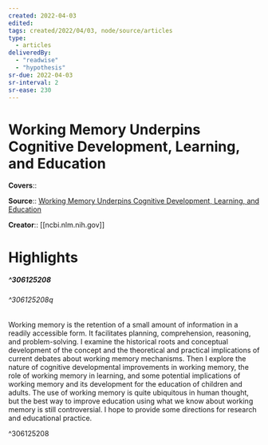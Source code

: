 ```yaml
---
created: 2022-04-03
edited:
tags: created/2022/04/03, node/source/articles
type: 
  - articles
deliveredBy: 
  - "readwise"
  - "hypothesis"
sr-due: 2022-04-03
sr-interval: 2
sr-ease: 230
---
```

# Working Memory Underpins Cognitive Development, Learning, and Education

**Covers**:: 

**Source**:: [Working Memory Underpins Cognitive Development, Learning, and Education](https://www.ncbi.nlm.nih.gov/pmc/articles/PMC4207727/)

**Creator**:: [[ncbi.nlm.nih.gov]]

# Highlights
##### ^306125208



###### ^306125208q

Working memory is the retention of a small amount of information in a readily accessible form. It facilitates planning, comprehension, reasoning, and problem-solving. I examine the historical roots and conceptual development of the concept and the theoretical and practical implications of current debates about working memory mechanisms. Then I explore the nature of cognitive developmental improvements in working memory, the role of working memory in learning, and some potential implications of working memory and its development for the education of children and adults. The use of working memory is quite ubiquitous in human thought, but the best way to improve education using what we know about working memory is still controversial. I hope to provide some directions for research and educational practice. 

^306125208

